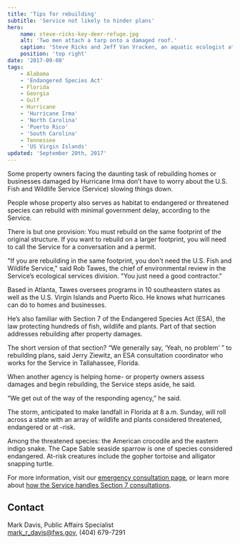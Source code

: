 ```yaml
---
title: 'Tips for rebuilding'
subtitle: 'Service not likely to hinder plans'
hero:
    name: steve-ricks-key-deer-refuge.jpg
    alt: 'Two men attach a tarp onto a damaged roof.'
    caption: 'Steve Ricks and Jeff Van Vracken, an aquatic ecologist at the Panama City office, lay down a tarp on a National Key Deer Refuge home. Photo by Dan Chapman, USFWS.'
    position: 'top right'
date: '2017-09-08'
tags:
    - Alabama
    - 'Endangered Species Act'
    - Florida
    - Georgia
    - Gulf
    - Hurricane
    - 'Hurricane Irma'
    - 'North Carolina'
    - 'Puerto Rico'
    - 'South Carolina'
    - Tennessee
    - 'US Virgin Islands'
updated: 'September 20th, 2017'
---
```


Some property owners facing the daunting task of rebuilding homes or businesses damaged by Hurricane Irma don’t have to worry about the U.S. Fish and Wildlife Service (Service) slowing things  down.
 
People whose property also serves as habitat to endangered or threatened species can rebuild with minimal government delay, according to the Service.
 
There is but one provision: You must rebuild on the same  footprint of the original structure.  If you want to rebuild on a larger footprint, you will need to call the Service for a conversation and a permit.  
 
"If you are rebuilding in the same footprint, you don't need the U.S. Fish and Wildlife Service," said Rob Tawes, the chief of environmental review in the Service’s ecological services division. "You just need a good contractor."

Based in Atlanta, Tawes oversees programs in 10 southeastern states as well as the U.S. Virgin Islands and Puerto Rico. He knows what hurricanes can do to homes and businesses.
 
He’s also familiar with Section 7 of the Endangered Species Act (ESA), the law protecting hundreds of fish, wildlife and plants. Part of that section addresses rebuilding after property damages.
 
The short version of that section? “We generally say, ‘Yeah, no problem’ ” to rebuilding plans, said Jerry Ziewitz, an ESA consultation coordinator who works for the Service in Tallahassee, Florida.
 
When another agency is helping home- or property owners assess damages and begin rebuilding, the Service steps aside, he said.
 
“We get out of the way of the responding agency,” he said.

The storm, anticipated to make landfall in Florida at 8 a.m. Sunday, will roll across a state with an array of wildlife and plants considered threatened, endangered or at -risk.

Among the threatened species: the American crocodile and the eastern indigo snake. The Cape Sable seaside sparrow is one of species considered endangered. At-risk creatures include the gopher tortoise and alligator snapping turtle.
 
For more information, visit our [emergency consultation page](/endangered-species-act/emergency-consultation/), or learn more about [how the Service handles Section 7 consultations](https://www.fws.gov/endangered/laws-policies/section-7.html).

## Contact

Mark Davis, Public Affairs Specialist  
[mark_r_davis@fws.gov](mailto:mark_r_davis@fws.gov), (404) 679-7291
